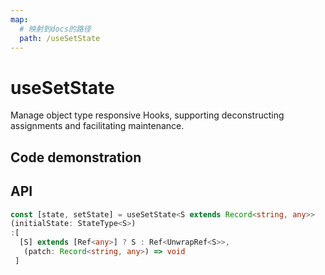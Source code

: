 ```yaml
---
map:
  # 映射到docs的路径
  path: /useSetState
---
```


# useSetState

Manage object type responsive Hooks, supporting deconstructing assignments and facilitating maintenance.

## Code demonstration

<demo src="useSetState/demo.vue"
  language="vue"
  title="Basic usage"
  desc=""> </demo>

## API

```typescript
const [state, setState] = useSetState<S extends Record<string, any>>
(initialState: StateType<S>)
:[
  [S] extends [Ref<any>] ? S : Ref<UnwrapRef<S>>,
   (patch: Record<string, any>) => void
 ]
```
